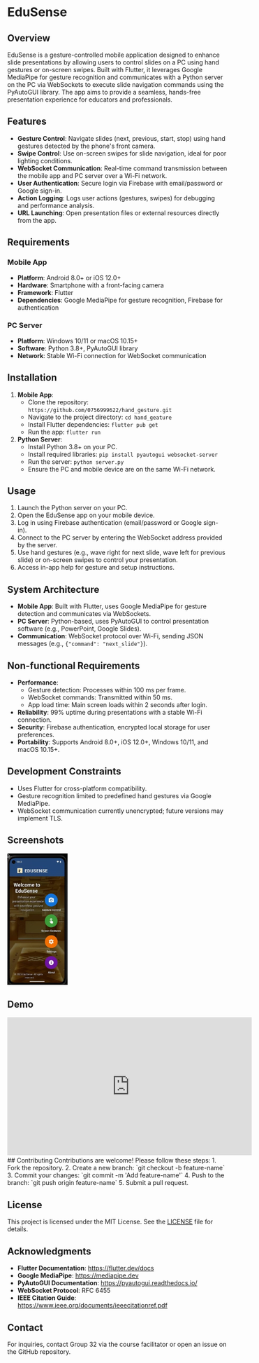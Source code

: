 # EduSense

## Overview
EduSense is a gesture-controlled mobile application designed to enhance slide presentations by allowing users to control slides on a PC using hand gestures or on-screen swipes. Built with Flutter, it leverages Google MediaPipe for gesture recognition and communicates with a Python server on the PC via WebSockets to execute slide navigation commands using the PyAutoGUI library. The app aims to provide a seamless, hands-free presentation experience for educators and professionals.

## Features
- **Gesture Control**: Navigate slides (next, previous, start, stop) using hand gestures detected by the phone's front camera.
- **Swipe Control**: Use on-screen swipes for slide navigation, ideal for poor lighting conditions.
- **WebSocket Communication**: Real-time command transmission between the mobile app and PC server over a Wi-Fi network.
- **User Authentication**: Secure login via Firebase with email/password or Google sign-in.
- **Action Logging**: Logs user actions (gestures, swipes) for debugging and performance analysis.
- **URL Launching**: Open presentation files or external resources directly from the app.

## Requirements
### Mobile App
- **Platform**: Android 8.0+ or iOS 12.0+
- **Hardware**: Smartphone with a front-facing camera
- **Framework**: Flutter
- **Dependencies**: Google MediaPipe for gesture recognition, Firebase for authentication

### PC Server
- **Platform**: Windows 10/11 or macOS 10.15+
- **Software**: Python 3.8+, PyAutoGUI library
- **Network**: Stable Wi-Fi connection for WebSocket communication

## Installation
1. **Mobile App**:
   - Clone the repository: `https://github.com/0756999622/hand_gesture.git`
   - Navigate to the project directory: `cd hand_geature`
   - Install Flutter dependencies: `flutter pub get`
   - Run the app: `flutter run`
2. **Python Server**:
   - Install Python 3.8+ on your PC.
   - Install required libraries: `pip install pyautogui websocket-server`
   - Run the server: `python server.py`
   - Ensure the PC and mobile device are on the same Wi-Fi network.

## Usage
1. Launch the Python server on your PC.
2. Open the EduSense app on your mobile device.
3. Log in using Firebase authentication (email/password or Google sign-in).
4. Connect to the PC server by entering the WebSocket address provided by the server.
5. Use hand gestures (e.g., wave right for next slide, wave left for previous slide) or on-screen swipes to control your presentation.
6. Access in-app help for gesture and setup instructions.

## System Architecture
- **Mobile App**: Built with Flutter, uses Google MediaPipe for gesture detection and communicates via WebSockets.
- **PC Server**: Python-based, uses PyAutoGUI to control presentation software (e.g., PowerPoint, Google Slides).
- **Communication**: WebSocket protocol over Wi-Fi, sending JSON messages (e.g., `{"command": "next_slide"}`).

## Non-functional Requirements
- **Performance**:
  - Gesture detection: Processes within 100 ms per frame.
  - WebSocket commands: Transmitted within 50 ms.
  - App load time: Main screen loads within 2 seconds after login.
- **Reliability**: 99% uptime during presentations with a stable Wi-Fi connection.
- **Security**: Firebase authentication, encrypted local storage for user preferences.
- **Portability**: Supports Android 8.0+, iOS 12.0+, Windows 10/11, and macOS 10.15+.

## Development Constraints
- Uses Flutter for cross-platform compatibility.
- Gesture recognition limited to predefined hand gestures via Google MediaPipe.
- WebSocket communication currently unencrypted; future versions may implement TLS.

## Screenshots

<img src="docs/assets/homes.png" alt="drawing" height="300"/>

## Demo
<iframe width="560" height="315" src="https://www.youtube.com/embed/NqOs-AQkacI" frameborder="0" allow="accelerometer; autoplay; clipboard-write; encrypted-media; gyroscope; picture-in-picture" allowfullscreen></iframe>
## Contributing
Contributions are welcome! Please follow these steps:
1. Fork the repository.
2. Create a new branch: `git checkout -b feature-name`
3. Commit your changes: `git commit -m 'Add feature-name'`
4. Push to the branch: `git push origin feature-name`
5. Submit a pull request.

## License
This project is licensed under the MIT License. See the [LICENSE](LICENSE) file for details.

## Acknowledgments
- **Flutter Documentation**: https://flutter.dev/docs
- **Google MediaPipe**: https://mediapipe.dev
- **PyAutoGUI Documentation**: https://pyautogui.readthedocs.io/
- **WebSocket Protocol**: RFC 6455[](https://tools.ietf.org/html/rfc6455)
- **IEEE Citation Guide**: https://www.ieee.org/documents/ieeecitationref.pdf

## Contact
For inquiries, contact Group 32 via the course facilitator or open an issue on the GitHub repository.
